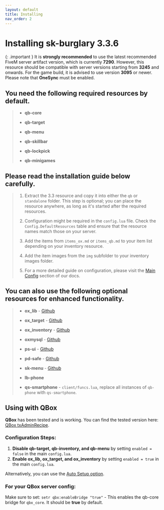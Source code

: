 ```yaml
---
layout: default
title: Installing
nav_order: 2
---
```


# Installing sk-burglary 3.3.6

{: .important }
It is **strongly recommended** to use the latest recommended FiveM server artifact version, which is currently **7290**. However, this resource should be compatible with server versions starting from **3245** and onwards. For the game build, it is advised to use version **3095** or newer. Please note that **OneSync** must be enabled.

## You need the following required resources by default.

> - **qb-core**
> 
> - **qb-target**
>
> - **qb-menu**
>
> - **qb-skillbar**
>
> - **qb-lockpick**
>
> - **qb-minigames**

## Please read the installation guide below carefully.

> 1. Extract the 3.3 resource and copy it into either the `qb` or `standalone` folder. This step is optional; you can place the resource anywhere, as long as it's started after the required resources.
>
> 2. Configuration might be required in the `config.lua` file. Check the `Config.DefaultResources` table and ensure that the resource names match those on your server.
>
> 3. Add the items from `items_ox.md` or `items_qb.md` to your item list depending on your inventory resource.
>
> 4. Add the item images from the `img` subfolder to your inventory images folder.
>
> 5. For a more detailed guide on configuration, please visit the [Main Config](https://mknzz.github.io/burglary-docs/config.html#configuring-sk-burglary-31) section of our docs.

## You can also use the following optional resources for enhanced functionality.

> - **ox_lib** - [Github](https://github.com/overextended/ox_lib)
>
> - **ox_target** - [Github](https://github.com/overextended/ox_target)
>
> - **ox_inventory** - [Github](https://github.com/overextended/ox_inventory)
>
> - **oxmysql** - [Github](https://github.com/overextended/oxmysql)
>
> - **ps-ui** - [Github](https://github.com/Project-Sloth/ps-ui)
>
> - **pd-safe** - [Github](https://github.com/VHall1/pd-safe)
>
> - **sk-menu** - [Github](https://github.com/mknzz/sk-menu)
>
> - **lb-phone**
>
> - **qs-smartphone** - `client/funcs.lua`, replace all instances of `qb-phone` with `qs-smartphone`.

## Using with QBox

**QBox** has been tested and is working. You can find the tested version here: [QBox txAdminRecipe](https://github.com/Qbox-project/txAdminRecipe/blob/main/qbox.yaml).

### Configuration Steps:
1. **Disable qb-target, qb-inventory, and qb-menu** by setting `enabled = false` in the main `config.lua`.
2. **Enable ox_lib, ox_target, and ox_inventory** by setting `enabled = true` in the main `config.lua`.

Alternatively, you can use the [Auto Setup option](https://mknzz.github.io/burglary-docs/config.html#optional-easy-resource-setup).

### For your **QBox** server config:
Make sure to set: `setr qbx:enableBridge "true"` - This enables the qb-core bridge for `qbx_core`. It should be **true** by default.